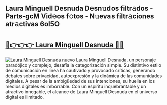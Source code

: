 ## Laura Minguell Desnuda D𝚎sn𝚞dos filtr𝚊dos - Parts-gcM Vid𝚎os f𝚘tos - N𝚞evas filtr𝚊ciones atr𝚊ctivas 6oI5O

# <h2><a href="http://mb7vxb.tromn.icu/?c=Laura+Minguell+Desnuda">🔗👉👉👉 Laura Minguell Desnuda 🔗🔗</a></h2>

[![Laura Minguell Desnuda nuevo](https://i.imgur.com/pEAQMta.gif)](http://mb7vxb.tromn.icu/?c=Laura+Minguell+Desnuda)
Laura Minguell Desnuda, un personaje paradójico y complejo, desafía la categorización simple. Su distintivo estilo de comunicación en línea ha cautivado y provocado críticas, generando debates sobre privacidad, autoexpresión y la dinámica de las comunidades digitales. A pesar de la ambigüedad de sus intenciones, su huella en los medios digitales es imborrable. Con un espíritu inquebrantable y un atractivo innegable, el alcance de Laura Minguell Desnuda en el universo digital es ilimitado.

